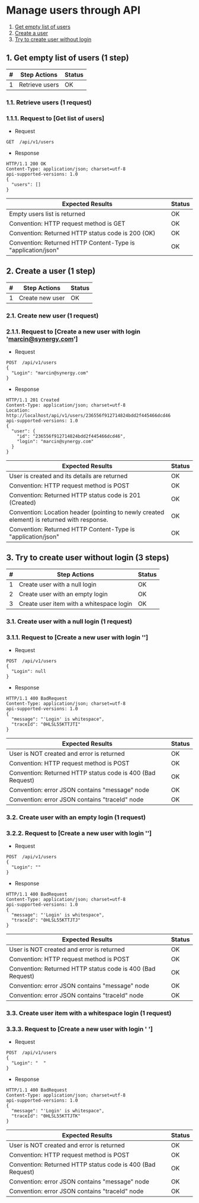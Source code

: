 # Manage users through API

1. [Get empty list of users](#1-get-empty-list-of-users-1-step)
1. [Create a user](#2-create-a-user-1-step)
1. [Try to create user without login](#3-try-to-create-user-without-login-3-steps)

## 1. Get empty list of users (1 step)

| # | Step Actions | Status |
| - | - | - |
| 1 | Retrieve users | OK |

### 1.1. Retrieve users (1 request)

### 1.1.1. Request to [Get list of users]

- Request
```
GET  /api/v1/users
```

- Response
```
HTTP/1.1 200 OK
Content-Type: application/json; charset=utf-8
api-supported-versions: 1.0
{
  "users": []
}
```

| Expected Results  | Status |
| - | - |
| Empty users list is returned | OK |
| Convention: HTTP request method is GET | OK |
| Convention: Returned HTTP status code is 200 (OK) | OK |
| Convention: Returned HTTP Content-Type is "application/json" | OK |



## 2. Create a user (1 step)

| # | Step Actions | Status |
| - | - | - |
| 1 | Create new user | OK |

### 2.1. Create new user (1 request)

### 2.1.1. Request to [Create a new user with login 'marcin@synergy.com']

- Request
```
POST  /api/v1/users
{
  "Login": "marcin@synergy.com"
}
```

- Response
```
HTTP/1.1 201 Created
Content-Type: application/json; charset=utf-8
Location: http://localhost/api/v1/users/236556f912714824bdd2f445466dcd46
api-supported-versions: 1.0
{
  "user": {
    "id": "236556f912714824bdd2f445466dcd46",
    "login": "marcin@synergy.com"
  }
}
```

| Expected Results  | Status |
| - | - |
| User is created and its details are returned | OK |
| Convention: HTTP request method is POST | OK |
| Convention: Returned HTTP status code is 201 (Created) | OK |
| Convention: Location header (pointing to newly created element) is returned with response. | OK |
| Convention: Returned HTTP Content-Type is "application/json" | OK |



## 3. Try to create user without login (3 steps)

| # | Step Actions | Status |
| - | - | - |
| 1 | Create user with a null login | OK |
| 2 | Create user with an empty login | OK |
| 3 | Create user item with a whitespace login | OK |

### 3.1. Create user with a null login (1 request)

### 3.1.1. Request to [Create a new user with login '']

- Request
```
POST  /api/v1/users
{
  "Login": null
}
```

- Response
```
HTTP/1.1 400 BadRequest
Content-Type: application/json; charset=utf-8
api-supported-versions: 1.0
{
  "message": "'Login' is whitespace",
  "traceId": "0HLSL55KTTJTI"
}
```

| Expected Results  | Status |
| - | - |
| User is NOT created and error is returned | OK |
| Convention: HTTP request method is POST | OK |
| Convention: Returned HTTP status code is 400 (Bad Request) | OK |
| Convention: error JSON contains "message" node | OK |
| Convention: error JSON contains "traceId" node | OK |


### 3.2. Create user with an empty login (1 request)

### 3.2.2. Request to [Create a new user with login '']

- Request
```
POST  /api/v1/users
{
  "Login": ""
}
```

- Response
```
HTTP/1.1 400 BadRequest
Content-Type: application/json; charset=utf-8
api-supported-versions: 1.0
{
  "message": "'Login' is whitespace",
  "traceId": "0HLSL55KTTJTJ"
}
```

| Expected Results  | Status |
| - | - |
| User is NOT created and error is returned | OK |
| Convention: HTTP request method is POST | OK |
| Convention: Returned HTTP status code is 400 (Bad Request) | OK |
| Convention: error JSON contains "message" node | OK |
| Convention: error JSON contains "traceId" node | OK |


### 3.3. Create user item with a whitespace login (1 request)

### 3.3.3. Request to [Create a new user with login '  ']

- Request
```
POST  /api/v1/users
{
  "Login": "  "
}
```

- Response
```
HTTP/1.1 400 BadRequest
Content-Type: application/json; charset=utf-8
api-supported-versions: 1.0
{
  "message": "'Login' is whitespace",
  "traceId": "0HLSL55KTTJTK"
}
```

| Expected Results  | Status |
| - | - |
| User is NOT created and error is returned | OK |
| Convention: HTTP request method is POST | OK |
| Convention: Returned HTTP status code is 400 (Bad Request) | OK |
| Convention: error JSON contains "message" node | OK |
| Convention: error JSON contains "traceId" node | OK |


